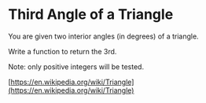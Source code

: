 # Third Angle of a Triangle

You are given two interior angles (in degrees) of a triangle.

Write a function to return the 3rd.

Note: only positive integers will be tested.

[https://en.wikipedia.org/wiki/Triangle](https://en.wikipedia.org/wiki/Triangle)
